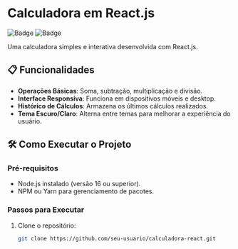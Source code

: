 # Calculadora em React.js

![Badge](https://img.shields.io/badge/React-20232A?style=for-the-badge&logo=react&logoColor=61DAFB)
![Badge](https://img.shields.io/badge/JavaScript-F7DF1E?style=for-the-badge&logo=javascript&logoColor=black)

Uma calculadora simples e interativa desenvolvida com React.js.

<!-- ## 🚀 Demonstração 

<!--  [Link para o projeto online](#) <!-- Substitua pelo link do seu projeto -->

<!-- ![GIF ou Imagem da Calculadora](#) <!-- Adicione uma imagem ou GIF da calculadora em funcionamento -->

## 📋 Funcionalidades

- **Operações Básicas**: Soma, subtração, multiplicação e divisão.
- **Interface Responsiva**: Funciona em dispositivos móveis e desktop.
- **Histórico de Cálculos**: Armazena os últimos cálculos realizados.
- **Tema Escuro/Claro**: Alterna entre temas para melhorar a experiência do usuário.

## 🛠️ Como Executar o Projeto

### Pré-requisitos

- Node.js instalado (versão 16 ou superior).
- NPM ou Yarn para gerenciamento de pacotes.

### Passos para Executar

1. Clone o repositório:
   ```bash
   git clone https://github.com/seu-usuario/calculadora-react.git
